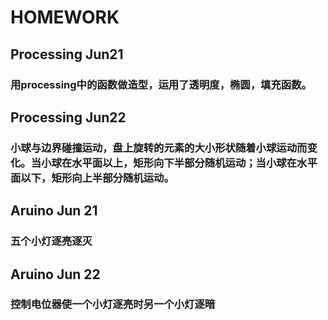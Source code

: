 
# HOMEWORK

## Processing Jun21
### 用processing中的函数做造型，运用了透明度，椭圆，填充函数。

## Processing Jun22
### 小球与边界碰撞运动，盘上旋转的元素的大小形状随着小球运动而变化。当小球在水平面以上，矩形向下半部分随机运动；当小球在水平面以下，矩形向上半部分随机运动。

## Aruino Jun 21
### 五个小灯逐亮逐灭

## Aruino Jun 22
### 控制电位器使一个小灯逐亮时另一个小灯逐暗
